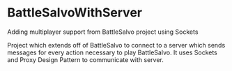 # BattleSalvoWithServer
Adding multiplayer support from BattleSalvo project using Sockets

Project which extends off of BattleSalvo to connect to a server which sends messages for every action necessary to play BattleSalvo.  It uses Sockets and Proxy Design Pattern to communicate with server.
